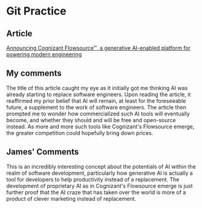 # Git Practice
## Article
[Announcing Cognizant Flowsource™, a generative AI-enabled platform for powering modern engineering
](https://finance.yahoo.com/news/announcing-cognizant-flowsource-generative-ai-050100858.html?guccounter=1&guce_referrer=aHR0cHM6Ly93d3cuZ29vZ2xlLmNvbS8&guce_referrer_sig=AQAAAL5-Pvw-Vy71G9HyfwetQqh80IGHDRitK3gdu0nD767zNTuc4AqY-i6wCaXvuW9F2oasuEyIX_X-azd8hCQLwvqA1ZBavSJ1jZG1J728JcDpUEJzdrqWEWz4k-iXvpHKJHb_ilL4buv8vF_d3_1CR0Q3yQH6WOc_DDpd3V3rF-iy)

## My comments
The title of this article caught my eye as it initially got me thinking AI was already starting to replace software engineers. Upon reading the article, it reaffirmed my prior belief that AI will remain, at least for the foreseeable future, a supplement to the work of software engineers. The article then prompted me to wonder how commercialized such AI tools will eventually become, and whether they should and will be free and open-source instead. As more and more such tools like Cognizant's Flowsource emerge, the greater competition could hopefully bring down prices.

## James' Comments
This is an incredibly interesting concept about the potentials of AI within the realm of software development, particularly how generative AI is actually a tool for developers to help productivity instead of a replacement. The development of proprietary AI as in Cognizant's Flowsource emerge is just further proof that the AI craze that has taken over the world is more of a product of clever marketing instead of replacement.